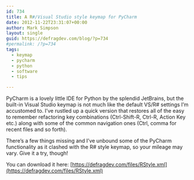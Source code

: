 ```yaml
---
id: 734
title: A R#/Visual Studio style keymap for PyCharm
date: 2012-11-22T23:31:07+00:00
author: Mark Simpson
layout: single
guid: https://defragdev.com/blog/?p=734
#permalink: /?p=734
tags:
  - keymap
  - pycharm
  - python  
  - software
  - tips  

---
```

PyCharm is a lovely little IDE for Python by the splendid JetBrains, but the built-in Visual Studio keymap is not much like the default VS/R# settings I’m accustomed to. I’ve rustled up a quick version that restores all of the easy to remember refactoring key combinations (Ctrl-Shift-R, Ctrl-R, Action Key etc.) along with some of the common navigation ones (Ctrl, comma for recent files and so forth).

There’s a few things missing and I’ve unbound some of the PyCharm functionality as it clashed with the R# style keymap, so your mileage may vary. Give it a try, though!

You can download it here: [https://defragdev.com/files/RStyle.xml](https://defragdev.com/files/RStyle.xml)
